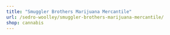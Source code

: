 ```yaml
---
title: "Smuggler Brothers Marijuana Mercantile"
url: /sedro-woolley/smuggler-brothers-marijuana-mercantile/
shop: cannabis
---
```

